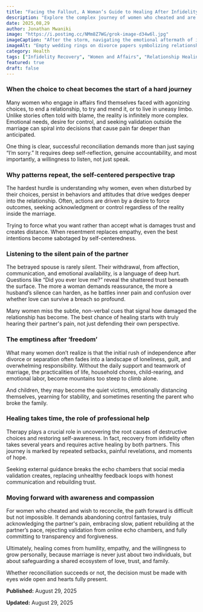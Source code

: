 ```yaml
---
title: "Facing the Fallout, A Woman’s Guide to Healing After Infidelity and Reconciliation"
description: "Explore the complex journey of women who cheated and are now trying to rebuild relationships. Learn surprising psychological insights, emotional challenges, and keys to genuine healing."
date: 2025,08,29
author: Jonathan Mwaniki
image: "https://i.postimg.cc/NMm8Z7WG/grok-image-d34w6l.jpg"
imageCaption: "After the storm, navigating the emotional aftermath of infidelity"
imageAlt: "Empty wedding rings on divorce papers symbolizing relationship breakdown"
category: Health
tags: ["Infidelity Recovery", "Women and Affairs", "Relationship Healing", "Emotional Healing After Cheating", "Reconciliation Challenges", "Mental Health and Infidelity"]
featured: true
draft: false
---
```


<div class="article-content">

### When the choice to cheat becomes the start of a hard journey

Many women who engage in affairs find themselves faced with agonizing choices, to end a relationship, to try and mend it, or to live in uneasy limbo. Unlike stories often told with blame, the reality is infinitely more complex. Emotional needs, desire for control, and seeking validation outside the marriage can spiral into decisions that cause pain far deeper than anticipated.

One thing is clear, successful reconciliation demands more than just saying “I’m sorry.” It requires deep self-reflection, genuine accountability, and most importantly, a willingness to listen, not just speak.

### Why patterns repeat, the self-centered perspective trap

The hardest hurdle is understanding why women, even when disturbed by their choices, persist in behaviors and attitudes that drive wedges deeper into the relationship. Often, actions are driven by a desire to force outcomes, seeking acknowledgment or control regardless of the reality inside the marriage.

Trying to force what you want rather than accept what is damages trust and creates distance. When resentment replaces empathy, even the best intentions become sabotaged by self-centeredness.

### Listening to the silent pain of the partner

The betrayed spouse is rarely silent. Their withdrawal, from affection, communication, and emotional availability, is a language of deep hurt. Questions like “Did you ever love me?” reveal the shattered trust beneath the surface. The more a woman demands reassurance, the more a husband’s silence can harden, as he battles inner pain and confusion over whether love can survive a breach so profound.

Many women miss the subtle, non-verbal cues that signal how damaged the relationship has become. The best chance of healing starts with truly hearing their partner's pain, not just defending their own perspective.

### The emptiness after ‘freedom’

What many women don’t realize is that the initial rush of independence after divorce or separation often fades into a landscape of loneliness, guilt, and overwhelming responsibility. Without the daily support and teamwork of marriage, the practicalities of life, household chores, child-rearing, and emotional labor, become mountains too steep to climb alone.

And children, they may become the quiet victims, emotionally distancing themselves, yearning for stability, and sometimes resenting the parent who broke the family.

### Healing takes time, the role of professional help

Therapy plays a crucial role in uncovering the root causes of destructive choices and restoring self-awareness. In fact, recovery from infidelity often takes several years and requires active healing by both partners. This journey is marked by repeated setbacks, painful revelations, and moments of hope.

Seeking external guidance breaks the echo chambers that social media validation creates, replacing unhealthy feedback loops with honest communication and rebuilding trust.

### Moving forward with awareness and compassion

For women who cheated and wish to reconcile, the path forward is difficult but not impossible. It demands abandoning control fantasies, truly acknowledging the partner's pain, embracing slow, patient rebuilding at the partner’s pace, rejecting validation from online echo chambers, and fully committing to transparency and forgiveness.

Ultimately, healing comes from humility, empathy, and the willingness to grow personally, because marriage is never just about two individuals, but about safeguarding a shared ecosystem of love, trust, and family.

Whether reconciliation succeeds or not, the decision must be made with eyes wide open and hearts fully present.

<div class="article-meta">
<p><strong>Published:</strong> August 29, 2025</p>
<p><strong>Updated:</strong> August 29, 2025</p>
</div>

</div>
